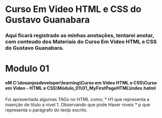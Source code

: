 # Curso Em Video HTML e CSS do Gustavo Guanabara
### Aqui ficará registrado as minhas anotações, tentarei anotar, com conteudo dos Materiais do Curso Em Video HTML e CSS do Gustavo Guanabara.

# Modulo 01
#### eM C:\dosanjosdeveloper\learning\Curso em  Video HTML e CSS\Curso em Video -  HTML e CSS\Módulo_01\01_MyFirstPageHTML\index.hatml

<p> Foi apresentada algumas TAGs no HTML como;
 * H1 que representa a inserção de titulo a nivel 1. Observando que pode Haver 
 niveis
  * p que representa o parágrafo do textp escrito.
